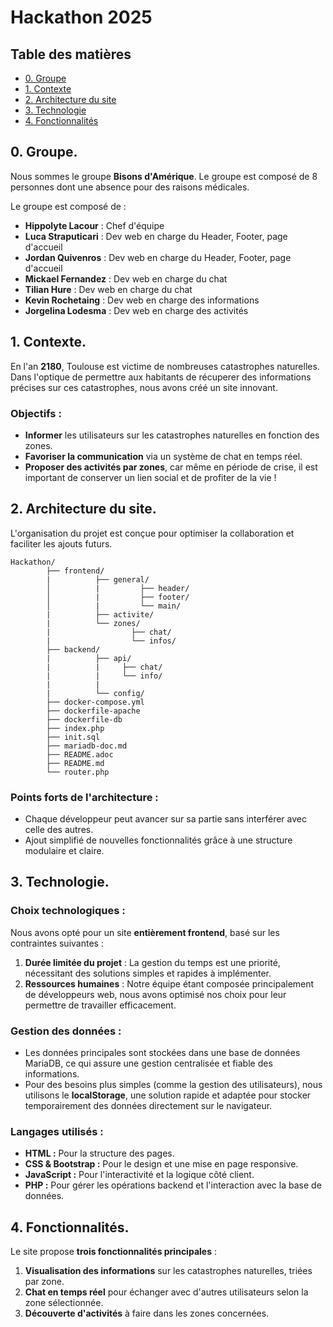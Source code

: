 # Hackathon 2025

## Table des matières

- [0. Groupe](#0-groupe)
- [1. Contexte](#1-contexte)
- [2. Architecture du site](#2-architecture-du-site)
- [3. Technologie](#3-technologie)
- [4. Fonctionnalités](#4-fonctionnalités)

## 0. Groupe.
 
Nous sommes le groupe **Bisons d'Amérique**. Le groupe est composé de 8 personnes dont une absence pour des raisons médicales.

Le groupe est composé de :

- **Hippolyte Lacour** : Chef d'équipe
- **Luca Straputicari** : Dev web en charge du Header, Footer, page d'accueil
- **Jordan Quivenros** : Dev web en charge du Header, Footer, page d'accueil
- **Mickael Fernandez** : Dev web en charge du chat
- **Tilian Hure** : Dev web en charge du chat
- **Kevin Rochetaing** : Dev web en charge des informations
- **Jorgelina Lodesma** : Dev web en charge des activités
 
 
## 1. Contexte.
 
En l'an **2180**, Toulouse est victime de nombreuses catastrophes naturelles. Dans l'optique de permettre aux habitants de récuperer des informations précises sur ces catastrophes, nous avons créé un site innovant.

### Objectifs :
- **Informer** les utilisateurs sur les catastrophes naturelles en fonction des zones.  
- **Favoriser la communication** via un système de chat en temps réel.  
- **Proposer des activités par zones**, car même en période de crise, il est important de conserver un lien social et de profiter de la vie ! 
 
## 2. Architecture du site.
 
L'organisation du projet est conçue pour optimiser la collaboration et faciliter les ajouts futurs.

```
Hackathon/ 
        ├── frontend/ 
        |          ├── general/ 
        │          |         ├── header/ 
        │          |         ├── footer/ 
        │          |         └── main/ 
        |          ├── activite/ 
        |          └── zones/ 
        |                  ├── chat/
        |                  └── infos/
        ├── backend/ 
        |          ├── api/
        |          |     ├── chat/ 
        |          |     └── info/
        |          |      
        |          └── config/
        ├── docker-compose.yml
        ├── dockerfile-apache
        ├── dockerfile-db
        ├── index.php
        ├── init.sql
        ├── mariadb-doc.md
        ├── README.adoc
        ├── README.md
        └── router.php
```
### Points forts de l'architecture :
- Chaque développeur peut avancer sur sa partie sans interférer avec celle des autres.  
- Ajout simplifié de nouvelles fonctionnalités grâce à une structure modulaire et claire.
 
## 3. Technologie.
 
### Choix technologiques :
Nous avons opté pour un site **entièrement frontend**, basé sur les contraintes suivantes :  

1. **Durée limitée du projet** : La gestion du temps est une priorité, nécessitant des solutions simples et rapides à implémenter.
2. **Ressources humaines** : Notre équipe étant composée principalement de développeurs web, nous avons optimisé nos choix pour leur permettre de travailler efficacement. 

### Gestion des données :
- Les données principales sont stockées dans une base de données MariaDB, ce qui assure une gestion centralisée et fiable des informations. 
- Pour des besoins plus simples (comme la gestion des utilisateurs), nous utilisons le **localStorage**, une solution rapide et adaptée pour stocker temporairement des données directement sur le navigateur.

### Langages utilisés :
- **HTML :** Pour la structure des pages.
- **CSS & Bootstrap :** Pour le design et une mise en page responsive.
- **JavaScript :** Pour l'interactivité et la logique côté client.
- **PHP :** Pour gérer les opérations backend et l'interaction avec la base de données.
 
## 4. Fonctionnalités.
 
Le site propose **trois fonctionnalités principales** :  

1. **Visualisation des informations** sur les catastrophes naturelles, triées par zone.  
2. **Chat en temps réel** pour échanger avec d'autres utilisateurs selon la zone sélectionnée.  
3. **Découverte d'activités** à faire dans les zones concernées.  